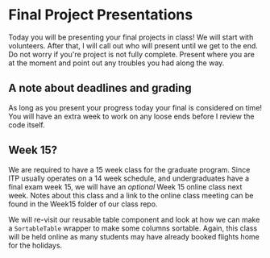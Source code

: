 # Final Project Presentations

Today you will be presenting your final projects in class! We will start with volunteers. After that, I will call out who will present until we get to the end. Do not worry if you're project is not fully complete. Present where you are at the moment and point out any troubles you had along the way.

## A note about deadlines and grading

As long as you present your progress today your final is considered on time! You will have an extra week to work on any loose ends before I review the code itself.

## Week 15?

We are required to have a 15 week class for the graduate program. Since ITP usually operates on a 14 week schedule, and undergraduates have a final exam week 15, we will have an _optional_ Week 15 online class next week. Notes about this class and a link to the online class meeting can be found in the Week15 folder of our class repo.

We will re-visit our reusable table component and look at how we can make a `SortableTable` wrapper to make some columns sortable. Again, this class will be held online as many students may have already booked flights home for the holidays.

